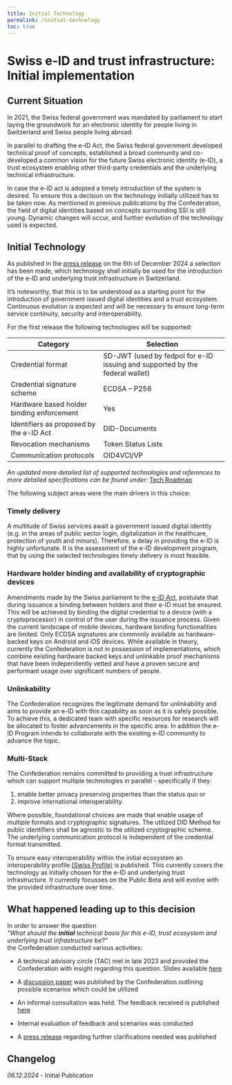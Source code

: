 ```yaml
---
title: Initial Technology
permalink: /initial-technology
toc: true
---
```

# Swiss e-ID and trust infrastructure: Initial implementation

## Current Situation

In 2021, the Swiss federal government was mandated by parliament to start laying the groundwork for an electronic identity for people living in Switzerland and Swiss people living abroad. 

In parallel to drafting the e-ID Act, the Swiss federal government developed technical proof of concepts, established a broad community and co-developed a common vision for the future Swiss electronic identity (e-ID), a trust ecosystem enabling other third-party credentials and the underlying technical infrastructure. 

In case the e-ID act is adopted a timely introduction of the system is desired. To ensure this a decision on the technology initially utilized has to be taken now. 
As mentioned in previous publications by the Confederation, the field of digital identities based on concepts surrounding SSI is still young. 
Dynamic changes will occur, and further evolution of the technology used is expected.

## Initial Technology

As published in the [press release](https://www.admin.ch/gov/de/start/dokumentation/medienmitteilungen.msg-id-102922.html) on the 6th of December 2024 a selection has been made, which technology shall initially be used for the introduction of the e-ID and underlying trust infrastructure in Switzerland. 

It’s noteworthy, that this is to be understood as a starting point for the introduction of government issued digital identities and a trust ecosystem. Continuous evolution is expected and will be necessary to ensure long-term service continuity, security and interoperability. 

For the first release the following technologies will be supported:

| Category | Selection |  
| ---------|----------|
| Credential format | SD-JWT (used by fedpol for e-ID issuing and supported by the federal wallet) |
| Credential signature scheme | ECDSA – P256 |
| Hardware based holder binding enforcement | Yes |
| Identifiers as proposed by the e-ID Act | DID-Documents |
| Revocation mechanisms | Token Status Lists |
| Communication protocols | OID4VCI/VP |

*An updated more detailed list of supported technologies and references to more detailed specifications can be found under:*
[Tech Roadmap](./tech-roadmap.md)

The following subject areas were the main drivers in this choice:

### Timely delivery
A multitude of Swiss services await a government issued digital identity (e.g. in the areas of public sector login, digitalization in the healthcare, protection of youth and minors). Therefore, a delay in providing the e-ID is highly unfortunate. It is the assessment of the e-ID development program, that by using the selected technologies timely delivery is most feasible.

### Hardware holder binding and availability of cryptographic devices
Amendments made by the Swiss parliament to the  [e-ID Act](https://www.parlament.ch/de/ratsbetrieb/suche-curia-vista/ratsunterlagen?AffairId=20230073#Default=%7B%22k%22%3A%22PdAffairId%3A20230073%22%2C%22r%22%3A%5B%7B%22n%22%3A%22PdDoctypeDe%22%2C%22t%22%3A%5B%22%5C%22%C7%82%C7%824661686e65%5C%22%22%5D%2C%22o%22%3A%22and%22%2C%22k%22%3Afalse%2C%22m%22%3Anull%7D%5D%7D), postulate that during issuance a binding between holders and their e-ID must be ensured. This will be achieved by binding the digital credential to a device (with a cryptoprocessor) in control of the user during the issuance process. Given the current landscape of mobile devices, hardware binding functionalities are limited. Only ECDSA signatures are commonly available as hardware-backed keys on Android and iOS devices. 
While available in theory, currently the Confederation is not in possession of implementations, which combine existing hardware backed keys and unlinkable proof mechanisms that have been independently vetted and have a proven secure and performant usage over significant numbers of people. 

### Unlinkability
The Confederation recognizes the legitimate demand for unlinkability and aims to provide an e-ID  with this capability as soon as it is safely possible. To achieve this, a dedicated team with specific resources for research will be allocated to foster advancements in the specific area. In addition the e-ID Program intends to collaborate with the existing e-ID community to advance the topic.  

### Multi-Stack
The Confederation remains committed to providing a trust infrastructure which can support multiple technologies in parallel - specifically if they: 
1.  enable better privacy preserving properties than the status quo or 
2.  improve international interoperability.

Where possible, foundational choices are made that enable usage of multiple formats and cryptographic signatures.
The utilized DID Method for public identifiers shall be agnostic to the utilized cryptographic scheme. 
The underlying communication protocol is independent of the credential format transmitted. 

To ensure easy interoperability within the initial ecosystem an interoperability profile [(Swiss Profile)](https://github.com/e-id-admin/open-source-community/blob/main/tech-roadmap/swiss-profile.md) is published. This currently covers the technology as initially chosen for the e-ID and underlying trust infrastructure. It currently focusses on the Public Beta and will evolve with the provided infrastructure over time.  

## What happened leading up to this decision

In order to answer the question<br> 
  _"What should the __initial__ technical basis for this e-ID, trust ecosystem and underlying trust infrastructure be?"_
<br>the Confederation conducted various activities:
- A technical advisory circle (TAC) met in late 2023 and provided the Confederation with insight regarding this question. 
Slides available [here](https://github.com/e-id-admin/general/tree/d8ec463895cc4c59d7b7dc522856e61c0ce62a2b/meetings)
- A [discussion paper](https://github.com/e-id-admin/open-source-community/blob/main/discussion-paper-tech-proposal/discussion-paper-tech-proposal.md) was published by the Confederation outlining possible scenarios which could be utilized 

- An informal consultation was held. The feedback received is published [here](https://github.com/e-id-admin/open-source-community/tree/main/discussion-paper-tech-proposal) 
- Internal evaluation of feedback and scenarios was conducted
- A [press release](https://www.bj.admin.ch/bj/en/home/aktuell/mm.msg-id-101414.html) regarding further clarifications needed was published



## Changelog

_06.12.2024_ - Initial Publication
